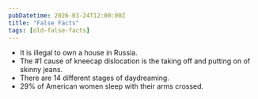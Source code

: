 ```yaml
---
pubDatetime: 2026-03-24T12:00:00Z
title: "False Facts"
tags: [old-false-facts]
---
```


- It is illegal to own a house in Russia.
- The #1 cause of kneecap dislocation is the taking off and putting on of skinny jeans.
- There are 14 different stages of daydreaming.
- 29% of American women sleep with their arms crossed.
